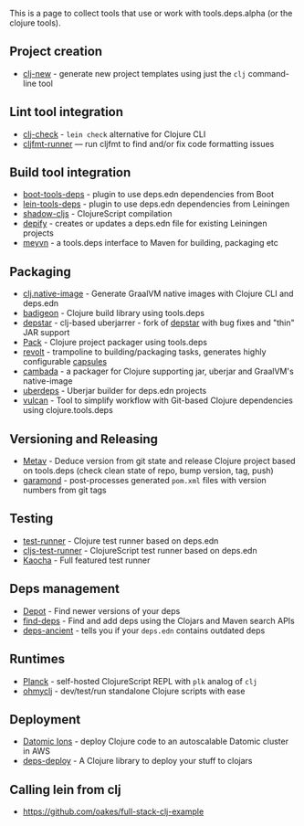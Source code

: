 This is a page to collect tools that use or work with tools.deps.alpha (or the clojure tools).

## Project creation

* [clj-new](https://github.com/seancorfield/clj-new) - generate new project templates using just the `clj` command-line tool

## Lint tool integration

* [clj-check](https://github.com/athos/clj-check) - `lein check` alternative for Clojure CLI
* [cljfmt-runner](https://github.com/JamesLaverack/cljfmt-runner) — run cljfmt to find and/or fix code formatting issues

## Build tool integration

* [boot-tools-deps](https://github.com/seancorfield/boot-tools-deps) - plugin to use deps.edn dependencies from Boot
* [lein-tools-deps](https://github.com/RickMoynihan/lein-tools-deps) - plugin to use deps.edn dependencies from Leiningen
* [shadow-cljs](https://github.com/thheller/shadow-cljs) - ClojureScript compilation
* [depify](https://github.com/hagmonk/depify) - creates or updates a deps.edn file for existing Leiningen projects
* [meyvn](https://github.com/danielsz/meyvn) - a tools.deps interface to Maven for building, packaging etc

## Packaging

* [clj.native-image](https://github.com/taylorwood/clj.native-image) - Generate GraalVM native images with Clojure CLI and deps.edn
* [badigeon](https://github.com/EwenG/badigeon) - Clojure build library using tools.deps
* [depstar](https://github.com/seancorfield/depstar) - clj-based uberjarrer - fork of [depstar](https://github.com/healthfinch/depstar) with bug fixes and "thin" JAR support
* [Pack](https://github.com/juxt/pack.alpha) - Clojure project packager using tools.deps
* [revolt](https://github.com/mbuczko/revolt) - trampoline to building/packaging tasks, generates highly configurable [capsules](http://www.capsule.io/)
* [cambada](https://github.com/luchiniatwork/cambada) - a packager for Clojure supporting jar, uberjar and GraalVM's native-image
* [uberdeps](https://github.com/tonsky/uberdeps) - Uberjar builder for deps.edn projects
* [vulcan](https://github.com/omnyway-labs/vulcan) - Tool to simplify workflow with Git-based Clojure dependencies using clojure.tools.deps

## Versioning and Releasing

* [Metav](https://github.com/jgrodziski/metav) - Deduce version from git state and release Clojure project based on tools.deps (check clean state of repo, bump version, tag, push)
* [garamond](https://github.com/workframers/garamond) - post-processes generated `pom.xml` files with version numbers from git tags

## Testing

* [test-runner](https://github.com/cognitect-labs/test-runner) - Clojure test runner based on deps.edn
* [cljs-test-runner](https://github.com/Olical/cljs-test-runner) - ClojureScript test runner based on deps.edn
* [Kaocha](https://github.com/lambdaisland/kaocha) - Full featured test runner

## Deps management

* [Depot](https://github.com/Olical/depot) - Find newer versions of your deps
* [find-deps](https://github.com/hagmonk/find-deps) - Find and add deps using the Clojars and Maven search APIs
* [deps-ancient](https://github.com/slipset/deps-ancient/) - tells you if your `deps.edn` contains outdated deps

## Runtimes

* [Planck](http://planck-repl.org) - self-hosted ClojureScript REPL with `plk` analog of `clj`
* [ohmyclj](https://gitlab.com/eval/ohmyclj/) - dev/test/run standalone Clojure scripts with ease

## Deployment

* [Datomic Ions](https://docs.datomic.com/cloud/ions/ions.html) - deploy Clojure code to an autoscalable Datomic cluster in AWS
* [deps-deploy](https://github.com/slipset/deps-deploy) - A Clojure library to deploy your stuff to clojars

## Calling lein from clj

* https://github.com/oakes/full-stack-clj-example